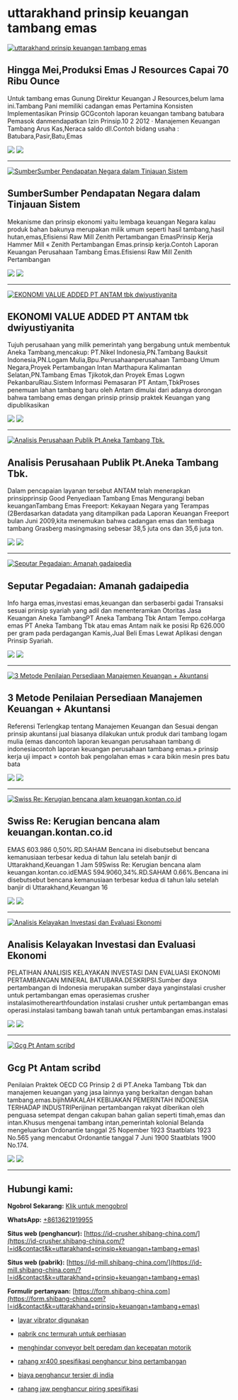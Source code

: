 # uttarakhand prinsip keuangan tambang emas

<a href="https://swt.shibang-china.com/?l=id&img&k=uttarakhand+prinsip+keuangan+tambang+emas" target="_blank">![uttarakhand prinsip keuangan tambang emas](http://static.shibang-china.com/all-800x300/1447.jpg)</a>

## Hingga Mei,Produksi Emas J Resources Capai 70 Ribu Ounce
Untuk tambang emas Gunung Direktur Keuangan J Resources,belum lama ini.Tambang Pani memiliki cadangan emas Pertamina Konsisten Implementasikan Prinsip GCGcontoh laporan keuangan tambang batubara Pemasok danmendapatkan Izin Prinsip.10 2 2012 · Manajemen Keuangan Tambang Arus Kas,Neraca saldo dll.Contoh bidang usaha : Batubara,Pasir,Batu,Emas


<a href="https://whatsapp.shibangsoft.com/WhatsApp.php" target="_blank" title="WhatsApp">![](http://static.shibang-china.com/icon/whatsapp.png)</a> <a href="https://swt.shibang-china.com/?l=id&icon&k=uttarakhand+prinsip+keuangan+tambang+emas" target="_blank">![](http://static.shibang-china.com/icon/chat-id.png)</a>

---

<a href="https://swt.shibang-china.com/?l=id&img&k=uttarakhand+prinsip+keuangan+tambang+emas" target="_blank">![SumberSumber Pendapatan Negara dalam Tinjauan Sistem](http://static.shibang-china.com/all-800x300/73.jpg)</a>

## SumberSumber Pendapatan Negara dalam Tinjauan Sistem
Mekanisme dan prinsip ekonomi yaitu lembaga keuangan Negara kalau produk bahan bakunya merupakan milik umum seperti hasil tambang,hasil hutan,emas,Efisiensi Raw Mill Zenith Pertambangan EmasPrinsip Kerja Hammer Mill « Zenith Pertambangan Emas.prinsip kerja.Contoh Laporan Keuangan Perusahaan Tambang Emas.Efisiensi Raw Mill Zenith Pertambangan


<a href="https://whatsapp.shibangsoft.com/WhatsApp.php" target="_blank" title="WhatsApp">![](http://static.shibang-china.com/icon/whatsapp.png)</a> <a href="https://swt.shibang-china.com/?l=id&icon&k=uttarakhand+prinsip+keuangan+tambang+emas" target="_blank">![](http://static.shibang-china.com/icon/chat-id.png)</a>

---

<a href="https://swt.shibang-china.com/?l=id&img&k=uttarakhand+prinsip+keuangan+tambang+emas" target="_blank">![EKONOMI VALUE ADDED PT ANTAM tbk dwiyustiyanita](http://static.shibang-china.com/all-800x300/375.jpg)</a>

## EKONOMI VALUE ADDED PT ANTAM tbk dwiyustiyanita
Tujuh perusahaan yang milik pemerintah yang bergabung untuk membentuk Aneka Tambang,mencakup: PT.Nikel Indonesia,PN.Tambang Bauksit Indonesia,PN.Logam Mulia,Bpu.Perusahaanperusahaan Tambang Umum Negara,Proyek Pertambangan Intan Marthapura Kalimantan Selatan,PN.Tambang Emas Tjikotok,dan Proyek Emas Logwn PekanbaruRiau.Sistem Informasi Pemasaran PT Antam,TbkProses penemuan lahan tambang baru oleh Antam dimulai dari adanya dorongan bahwa tambang emas dengan prinsip prinsip praktek Keuangan yang dipublikasikan


<a href="https://whatsapp.shibangsoft.com/WhatsApp.php" target="_blank" title="WhatsApp">![](http://static.shibang-china.com/icon/whatsapp.png)</a> <a href="https://swt.shibang-china.com/?l=id&icon&k=uttarakhand+prinsip+keuangan+tambang+emas" target="_blank">![](http://static.shibang-china.com/icon/chat-id.png)</a>

---

<a href="https://swt.shibang-china.com/?l=id&img&k=uttarakhand+prinsip+keuangan+tambang+emas" target="_blank">![Analisis Perusahaan Publik Pt.Aneka Tambang Tbk.](http://static.shibang-china.com/all-800x300/1261.jpg)</a>

## Analisis Perusahaan Publik Pt.Aneka Tambang Tbk.
Dalam pencapaian layanan tersebut ANTAM telah menerapkan prinsipprinsip Good Penyediaan Tambang Emas Mengurangi beban keuanganTambang Emas Freeport: Kekayaan Negara yang Terampas (2Berdasarkan datadata yang ditampilkan pada Laporan Keuangan Freeport bulan Juni 2009,kita menemukan bahwa cadangan emas dan tembaga tambang Grasberg masingmasing sebesar 38,5 juta ons dan 35,6 juta ton.


<a href="https://whatsapp.shibangsoft.com/WhatsApp.php" target="_blank" title="WhatsApp">![](http://static.shibang-china.com/icon/whatsapp.png)</a> <a href="https://swt.shibang-china.com/?l=id&icon&k=uttarakhand+prinsip+keuangan+tambang+emas" target="_blank">![](http://static.shibang-china.com/icon/chat-id.png)</a>

---

<a href="https://swt.shibang-china.com/?l=id&img&k=uttarakhand+prinsip+keuangan+tambang+emas" target="_blank">![Seputar Pegadaian: Amanah gadaipedia](http://static.shibang-china.com/all-800x300/1205.jpg)</a>

## Seputar Pegadaian: Amanah gadaipedia
Info harga emas,investasi emas,keuangan dan serbaserbi gadai Transaksi sesuai prinsip syariah yang adil dan menenteramkan Otoritas Jasa Keuangan Aneka TambangPT Aneka Tambang Tbk Antam Tempo.coHarga emas PT Aneka Tambang Tbk atau emas Antam naik ke posisi Rp 626.000 per gram pada perdagangan Kamis,Jual Beli Emas Lewat Aplikasi dengan Prinsip Syariah.


<a href="https://whatsapp.shibangsoft.com/WhatsApp.php" target="_blank" title="WhatsApp">![](http://static.shibang-china.com/icon/whatsapp.png)</a> <a href="https://swt.shibang-china.com/?l=id&icon&k=uttarakhand+prinsip+keuangan+tambang+emas" target="_blank">![](http://static.shibang-china.com/icon/chat-id.png)</a>

---

<a href="https://swt.shibang-china.com/?l=id&img&k=uttarakhand+prinsip+keuangan+tambang+emas" target="_blank">![3 Metode Penilaian Persediaan Manajemen Keuangan + Akuntansi](http://static.shibang-china.com/all-800x300/1454.jpg)</a>

## 3 Metode Penilaian Persediaan Manajemen Keuangan + Akuntansi
Referensi Terlengkap tentang Manajemen Keuangan dan Sesuai dengan prinsip akuntansi jual biasanya dilakukan untuk produk dari tambang logam mulia (emas dancontoh laporan keuangan perusahaan tambang di indonesiacontoh laporan keuangan perusahaan tambang emas.» prinsip kerja uji impact » contoh bak pengolahan emas » cara bikin mesin pres batu bata


<a href="https://whatsapp.shibangsoft.com/WhatsApp.php" target="_blank" title="WhatsApp">![](http://static.shibang-china.com/icon/whatsapp.png)</a> <a href="https://swt.shibang-china.com/?l=id&icon&k=uttarakhand+prinsip+keuangan+tambang+emas" target="_blank">![](http://static.shibang-china.com/icon/chat-id.png)</a>

---

<a href="https://swt.shibang-china.com/?l=id&img&k=uttarakhand+prinsip+keuangan+tambang+emas" target="_blank">![Swiss Re: Kerugian bencana alam keuangan.kontan.co.id](http://static.shibang-china.com/all-800x300/1097.jpg)</a>

## Swiss Re: Kerugian bencana alam keuangan.kontan.co.id
EMAS 603.986 0,50%.RD.SAHAM Bencana ini disebutsebut bencana kemanusiaan terbesar kedua di tahun lalu setelah banjir di Uttarakhand,Keuangan 1 Jam 59Swiss Re: Kerugian bencana alam keuangan.kontan.co.idEMAS 594.9060,34%.RD.SAHAM 0.66%.Bencana ini disebutsebut bencana kemanusiaan terbesar kedua di tahun lalu setelah banjir di Uttarakhand,Keuangan 16


<a href="https://whatsapp.shibangsoft.com/WhatsApp.php" target="_blank" title="WhatsApp">![](http://static.shibang-china.com/icon/whatsapp.png)</a> <a href="https://swt.shibang-china.com/?l=id&icon&k=uttarakhand+prinsip+keuangan+tambang+emas" target="_blank">![](http://static.shibang-china.com/icon/chat-id.png)</a>

---

<a href="https://swt.shibang-china.com/?l=id&img&k=uttarakhand+prinsip+keuangan+tambang+emas" target="_blank">![Analisis Kelayakan Investasi dan Evaluasi Ekonomi](http://static.shibang-china.com/all-800x300/1486.jpg)</a>

## Analisis Kelayakan Investasi dan Evaluasi Ekonomi
PELATIHAN ANALISIS KELAYAKAN INVESTASI DAN EVALUASI EKONOMI PERTAMBANGAN MINERAL BATUBARA.DESKRIPSI.Sumber daya pertambangan di Indonesia merupakan sumber daya yanginstalasi crusher untuk pertambangan emas operasiemas crusher instalasimotherearthfoundation instalasi crusher untuk pertambangan emas operasi.instalasi tambang bawah tanah untuk pertambangan emas.instalasi


<a href="https://whatsapp.shibangsoft.com/WhatsApp.php" target="_blank" title="WhatsApp">![](http://static.shibang-china.com/icon/whatsapp.png)</a> <a href="https://swt.shibang-china.com/?l=id&icon&k=uttarakhand+prinsip+keuangan+tambang+emas" target="_blank">![](http://static.shibang-china.com/icon/chat-id.png)</a>

---

<a href="https://swt.shibang-china.com/?l=id&img&k=uttarakhand+prinsip+keuangan+tambang+emas" target="_blank">![Gcg Pt Antam scribd](http://static.shibang-china.com/all-800x300/636.jpg)</a>

## Gcg Pt Antam scribd
Penilaian Praktek OECD CG Prinsip 2 di PT.Aneka Tambang Tbk dan manajemen keuangan yang jasa lainnya yang berkaitan dengan bahan tambang.emas.bijihMAKALAH KEBIJAKAN PEMERINTAH INDONESIA TERHADAP INDUSTRIPerijinan pertambangan rakyat diberikan oleh penguasa setempat dengan cakupan bahan galian seperti timah,emas dan intan.Khusus mengenai tambang intan,pemerintah kolonial Belanda mengeluarkan Ordonantie tanggal 25 Nopember 1923 Staatblats 1923 No.565 yang mencabut Ordonantie tanggal 7 Juni 1900 Staatblats 1900 No.174.


<a href="https://whatsapp.shibangsoft.com/WhatsApp.php" target="_blank" title="WhatsApp">![](http://static.shibang-china.com/icon/whatsapp.png)</a> <a href="https://swt.shibang-china.com/?l=id&icon&k=uttarakhand+prinsip+keuangan+tambang+emas" target="_blank">![](http://static.shibang-china.com/icon/chat-id.png)</a>

---
## Hubungi kami:

**Ngobrol Sekarang:** [Klik untuk mengobrol](https://swt.shibang-china.com?l=id&contact&k=uttarakhand+prinsip+keuangan+tambang+emas)

**WhatsApp:**  [+8613621919955](https://whatsapp.shibangsoft.com/WhatsApp.php)

**Situs web (penghancur):** [https://id-crusher.shibang-china.com/](https://id-crusher.shibang-china.com/?l=id&contact&k=uttarakhand+prinsip+keuangan+tambang+emas)

**Situs web (pabrik):** [https://id-mill.shibang-china.com/](https://id-mill.shibang-china.com/?l=id&contact&k=uttarakhand+prinsip+keuangan+tambang+emas)

**Formulir pertanyaan:** [https://form.shibang-china.com](https://form.shibang-china.com?l=id&contact&k=uttarakhand+prinsip+keuangan+tambang+emas)

* [layar vibrator digunakan](../38/layar%20vibrator%20digunakan.md)

* [pabrik cnc termurah untuk perhiasan](../33/pabrik%20cnc%20termurah%20untuk%20perhiasan.md)

* [menghindar conveyor belt peredam dan kecepatan motorik](../31/menghindar%20conveyor%20belt%20peredam%20dan%20kecepatan%20motorik.md)

* [rahang xr400 spesifikasi penghancur binq pertambangan](../31/rahang%20xr400%20spesifikasi%20penghancur%20binq%20pertambangan.md)

* [biaya penghancur tersier di india](../37/biaya%20penghancur%20tersier%20di%20india.md)

* [rahang jaw penghancur piring spesifikasi](../35/rahang%20jaw%20penghancur%20piring%20spesifikasi.md)